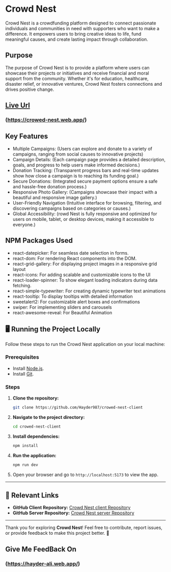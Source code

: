 # Crowd Nest

Crowd Nest is a crowdfunding platform designed to connect passionate individuals and communities in need with supporters who want to make a difference. It empowers users to bring creative ideas to life, fund meaningful causes, and create lasting impact through collaboration.

## Purpose
The purpose of Crowd Nest is to provide a platform where users can showcase their projects or initiatives and receive financial and moral support from the community. Whether it's for education, healthcare, disaster relief, or innovative ventures, Crowd Nest fosters connections and drives positive change.

## [Live Url](https://crowed-nest.web.app/)
### (https://crowed-nest.web.app/)

## Key Features

- Multiple Campaigns: (Users can explore and donate to a variety of campaigns, ranging from social causes to innovative projects)
- Campaign Details: (Each campaign page provides a detailed description, goals, and progress to help users make informed decisions.)
- Donation Tracking: (Transparent progress bars and real-time updates show how close a campaign is to reaching its funding goal.)
- Secure Donations: (Integrated secure payment options ensure a safe and hassle-free donation process.)
- Responsive Photo Gallery: (Campaigns showcase their impact with a beautiful and responsive image gallery.)
- User-Friendly Navigation (Intuitive interface for browsing, filtering, and discovering campaigns based on categories or causes.)
- Global Accessibility: (rowd Nest is fully responsive and optimized for users on mobile, tablet, or desktop devices, making it accessible to everyone.)

## NPM Packages Used
- react-datepicker: For seamless date selection in forms.
- react-dom: For rendering React components into the DOM.
- react-grid-gallery: For displaying project images in a responsive grid layout
- react-icons: For adding scalable and customizable icons to the UI
- react-loader-spinner: To show elegant loading indicators during data fetching.
- react-simple-typewriter: For creating dynamic typewriter text animations
- react-tooltip: To display tooltips with detailed information
- sweetalert2: For customizable alert boxes and confirmations
- swiper: For implementing sliders and carousels
- react-awesome-reveal: For Beautiful Animation


## 🖥️ Running the Project Locally
Follow these steps to run the Crowd Nest application on your local machine:

### Prerequisites
- Install [Node.js](https://nodejs.org/).
- Install [Git](https://git-scm.com/).

### Steps
1. **Clone the repository:**
   ```bash
   git clone https://github.com/Hayder987/crowed-nest-client
   ```

2. **Navigate to the project directory:**
   ```bash
   cd crowed-nest-client
   ```

3. **Install dependencies:**
   ```bash
   npm install
   ```

4. **Run the application:**
   ```bash
   npm run dev
   ```

5. Open your browser and go to `http://localhost:5173` to view the app.

---



## 🔗 Relevant Links
- **GitHub Client Repository:** [Crowd Nest client Repository](https://github.com/Hayder987/crowed-nest-client)
- **GitHub Server Repository:** [Crowd Nest server Repository](https://github.com/Hayder987/crowed-nest-server)

---

Thank you for exploring **Crowd Nest**! Feel free to contribute, report issues, or provide feedback to make this project better. 🙌

## Give Me FeedBack On
### (https://hayder-ali.web.app/)





